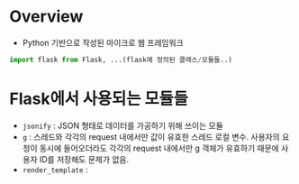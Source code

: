 # Overview
* Python 기반으로 작성된 마이크로 웹 프레임워크

```python
import flask from Flask, ...(flask에 정의된 클래스/모듈들..)
```

# Flask에서 사용되는 모듈들
* `jsonify` : JSON 형태로 데이터를 가공하기 위해 쓰이는 모듈
* `g` : 스레드와 각각의 request 내에서만 값이 유효한 스레드 로컬 변수. 사용자의 요청이 동시에 들어오더라도 각각의 request 내에서만 g 객체가 유효하기 때문에 사용자 ID를 저장해도 문제가 없음.
* `render_template` :
